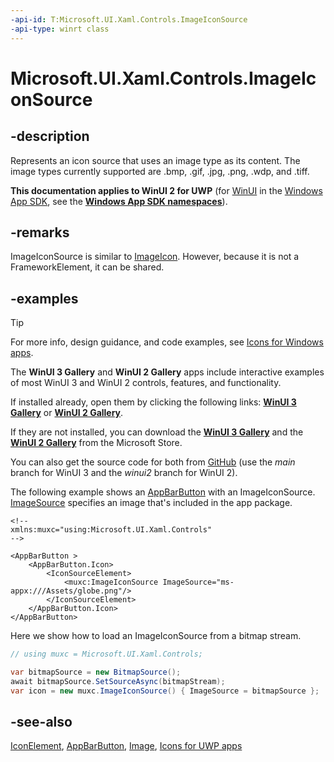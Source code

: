 ```yaml
---
-api-id: T:Microsoft.UI.Xaml.Controls.ImageIconSource
-api-type: winrt class
---
```


# Microsoft.UI.Xaml.Controls.ImageIconSource

<!--
public class ImageIconSource : Microsoft.UI.Xaml.Controls.IconSource
-->

## -description

Represents an icon source that uses an image type as its content. The image types currently supported are .bmp, .gif, .jpg, .png, .wdp, and .tiff.

**This documentation applies to WinUI 2 for UWP** (for [WinUI](/windows/apps/winui/winui3/) in the [Windows App SDK](/windows/apps/windows-app-sdk/), see the **[Windows App SDK namespaces](/windows/windows-app-sdk/api/winrt/)**).

## -remarks

ImageIconSource is similar to [ImageIcon](imageicon.md). However, because it is not a FrameworkElement, it can be shared.

## -examples

> [!TIP]
> For more info, design guidance, and code examples, see [Icons for Windows apps](/windows/apps/design/style/icons).
>
> The **WinUI 3 Gallery** and **WinUI 2 Gallery** apps include interactive examples of most WinUI 3 and WinUI 2 controls, features, and functionality.
>
> If installed already, open them by clicking the following links: [**WinUI 3 Gallery**](winui3gallery:/item/IconElement) or [**WinUI 2 Gallery**](winui2gallery:/item/IconElement).
>
> If they are not installed, you can download the [**WinUI 3 Gallery**](https://www.microsoft.com/store/productId/9P3JFPWWDZRC) and the [**WinUI 2 Gallery**](https://www.microsoft.com/store/productId/9MSVH128X2ZT) from the Microsoft Store.
>
> You can also get the source code for both from [GitHub](https://github.com/Microsoft/WinUI-Gallery) (use the *main* branch for WinUI 3 and the *winui2* branch for WinUI 2).

The following example shows an [AppBarButton](appbarbutton.md) with an ImageIconSource. [ImageSource](../microsoft.ui.xaml.media/imagesource.md) specifies an image that's included in the app package.

```xaml
<!--
xmlns:muxc="using:Microsoft.UI.Xaml.Controls"
-->

<AppBarButton >
    <AppBarButton.Icon>
        <IconSourceElement>
            <muxc:ImageIconSource ImageSource="ms-appx:///Assets/globe.png"/>
        </IconSourceElement>
    </AppBarButton.Icon>
</AppBarButton>
```

Here we show how to load an ImageIconSource from a bitmap stream.

```csharp
// using muxc = Microsoft.UI.Xaml.Controls;

var bitmapSource = new BitmapSource();
await bitmapSource.SetSourceAsync(bitmapStream);
var icon = new muxc.ImageIconSource() { ImageSource = bitmapSource };
```

## -see-also

[IconElement](iconelement.md), [AppBarButton](appbarbutton.md), [Image](image.md), [Icons for UWP apps](/windows/uwp/style/icons)
